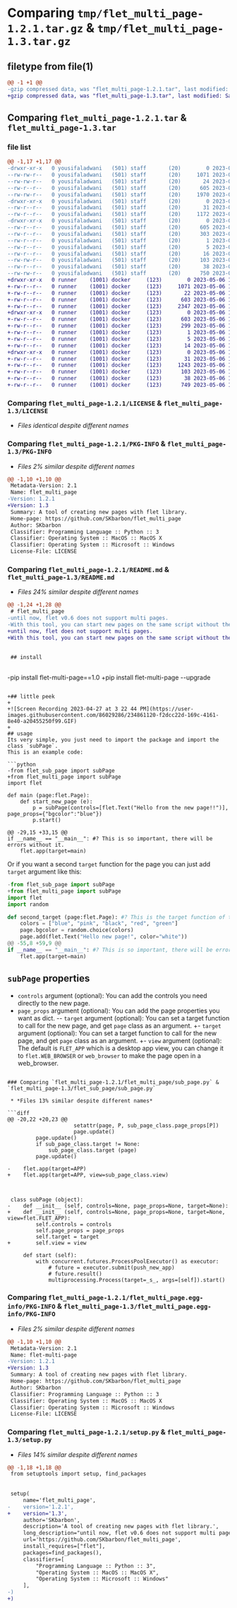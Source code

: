 # Comparing `tmp/flet_multi_page-1.2.1.tar.gz` & `tmp/flet_multi_page-1.3.tar.gz`

## filetype from file(1)

```diff
@@ -1 +1 @@
-gzip compressed data, was "flet_multi_page-1.2.1.tar", last modified: Thu Apr 27 12:43:54 2023, max compression
+gzip compressed data, was "flet_multi_page-1.3.tar", last modified: Sat May  6 17:22:57 2023, max compression
```

## Comparing `flet_multi_page-1.2.1.tar` & `flet_multi_page-1.3.tar`

### file list

```diff
@@ -1,17 +1,17 @@
-drwxr-xr-x   0 yousifaladwani   (501) staff       (20)        0 2023-04-27 12:43:54.655085 flet_multi_page-1.2.1/
--rw-rw-r--   0 yousifaladwani   (501) staff       (20)     1071 2023-04-27 11:33:21.000000 flet_multi_page-1.2.1/LICENSE
--rw-rw-r--   0 yousifaladwani   (501) staff       (20)       24 2023-04-27 12:40:13.000000 flet_multi_page-1.2.1/MANIFEST.in
--rw-r--r--   0 yousifaladwani   (501) staff       (20)      605 2023-04-27 12:43:54.654959 flet_multi_page-1.2.1/PKG-INFO
--rw-rw-r--   0 yousifaladwani   (501) staff       (20)     1970 2023-04-27 11:57:31.000000 flet_multi_page-1.2.1/README.md
-drwxr-xr-x   0 yousifaladwani   (501) staff       (20)        0 2023-04-27 12:43:54.654036 flet_multi_page-1.2.1/flet_multi_page/
--rw-r--r--   0 yousifaladwani   (501) staff       (20)       31 2023-04-27 10:57:12.000000 flet_multi_page-1.2.1/flet_multi_page/__init__.py
--rw-r--r--   0 yousifaladwani   (501) staff       (20)     1172 2023-04-27 11:52:33.000000 flet_multi_page-1.2.1/flet_multi_page/sub_page.py
-drwxr-xr-x   0 yousifaladwani   (501) staff       (20)        0 2023-04-27 12:43:54.654741 flet_multi_page-1.2.1/flet_multi_page.egg-info/
--rw-r--r--   0 yousifaladwani   (501) staff       (20)      605 2023-04-27 12:43:54.000000 flet_multi_page-1.2.1/flet_multi_page.egg-info/PKG-INFO
--rw-r--r--   0 yousifaladwani   (501) staff       (20)      303 2023-04-27 12:43:54.000000 flet_multi_page-1.2.1/flet_multi_page.egg-info/SOURCES.txt
--rw-r--r--   0 yousifaladwani   (501) staff       (20)        1 2023-04-27 12:43:54.000000 flet_multi_page-1.2.1/flet_multi_page.egg-info/dependency_links.txt
--rw-r--r--   0 yousifaladwani   (501) staff       (20)        5 2023-04-27 12:43:54.000000 flet_multi_page-1.2.1/flet_multi_page.egg-info/requires.txt
--rw-r--r--   0 yousifaladwani   (501) staff       (20)       16 2023-04-27 12:43:54.000000 flet_multi_page-1.2.1/flet_multi_page.egg-info/top_level.txt
--rw-rw-r--   0 yousifaladwani   (501) staff       (20)      103 2023-04-27 11:33:21.000000 flet_multi_page-1.2.1/pyproject.toml
--rw-r--r--   0 yousifaladwani   (501) staff       (20)       38 2023-04-27 12:43:54.655134 flet_multi_page-1.2.1/setup.cfg
--rw-rw-r--   0 yousifaladwani   (501) staff       (20)      750 2023-04-27 12:41:05.000000 flet_multi_page-1.2.1/setup.py
+drwxr-xr-x   0 runner    (1001) docker     (123)        0 2023-05-06 17:22:57.411017 flet_multi_page-1.3/
+-rw-r--r--   0 runner    (1001) docker     (123)     1071 2023-05-06 17:22:43.000000 flet_multi_page-1.3/LICENSE
+-rw-r--r--   0 runner    (1001) docker     (123)       22 2023-05-06 17:22:43.000000 flet_multi_page-1.3/MANIFEST.in
+-rw-r--r--   0 runner    (1001) docker     (123)      603 2023-05-06 17:22:57.411017 flet_multi_page-1.3/PKG-INFO
+-rw-r--r--   0 runner    (1001) docker     (123)     2347 2023-05-06 17:22:43.000000 flet_multi_page-1.3/README.md
+drwxr-xr-x   0 runner    (1001) docker     (123)        0 2023-05-06 17:22:57.407017 flet_multi_page-1.3/flet_multi_page.egg-info/
+-rw-r--r--   0 runner    (1001) docker     (123)      603 2023-05-06 17:22:57.000000 flet_multi_page-1.3/flet_multi_page.egg-info/PKG-INFO
+-rw-r--r--   0 runner    (1001) docker     (123)      299 2023-05-06 17:22:57.000000 flet_multi_page-1.3/flet_multi_page.egg-info/SOURCES.txt
+-rw-r--r--   0 runner    (1001) docker     (123)        1 2023-05-06 17:22:57.000000 flet_multi_page-1.3/flet_multi_page.egg-info/dependency_links.txt
+-rw-r--r--   0 runner    (1001) docker     (123)        5 2023-05-06 17:22:57.000000 flet_multi_page-1.3/flet_multi_page.egg-info/requires.txt
+-rw-r--r--   0 runner    (1001) docker     (123)       14 2023-05-06 17:22:57.000000 flet_multi_page-1.3/flet_multi_page.egg-info/top_level.txt
+drwxr-xr-x   0 runner    (1001) docker     (123)        0 2023-05-06 17:22:57.407017 flet_multi_page-1.3/flet_sub_page/
+-rw-r--r--   0 runner    (1001) docker     (123)       31 2023-05-06 17:22:43.000000 flet_multi_page-1.3/flet_sub_page/__init__.py
+-rw-r--r--   0 runner    (1001) docker     (123)     1243 2023-05-06 17:22:43.000000 flet_multi_page-1.3/flet_sub_page/sub_page.py
+-rw-r--r--   0 runner    (1001) docker     (123)      103 2023-05-06 17:22:43.000000 flet_multi_page-1.3/pyproject.toml
+-rw-r--r--   0 runner    (1001) docker     (123)       38 2023-05-06 17:22:57.411017 flet_multi_page-1.3/setup.cfg
+-rw-r--r--   0 runner    (1001) docker     (123)      749 2023-05-06 17:22:43.000000 flet_multi_page-1.3/setup.py
```

### Comparing `flet_multi_page-1.2.1/LICENSE` & `flet_multi_page-1.3/LICENSE`

 * *Files identical despite different names*

### Comparing `flet_multi_page-1.2.1/PKG-INFO` & `flet_multi_page-1.3/PKG-INFO`

 * *Files 2% similar despite different names*

```diff
@@ -1,10 +1,10 @@
 Metadata-Version: 2.1
 Name: flet_multi_page
-Version: 1.2.1
+Version: 1.3
 Summary: A tool of creating new pages with flet library.
 Home-page: https://github.com/SKbarbon/flet_multi_page
 Author: SKbarbon
 Classifier: Programming Language :: Python :: 3
 Classifier: Operating System :: MacOS :: MacOS X
 Classifier: Operating System :: Microsoft :: Windows
 License-File: LICENSE
```

### Comparing `flet_multi_page-1.2.1/README.md` & `flet_multi_page-1.3/README.md`

 * *Files 24% similar despite different names*

```diff
@@ -1,24 +1,28 @@
 # flet_multi_page
-until now, flet v0.6 does not support multi pages.
-With this tool, you can start new pages on the same script without the need of creating new `app` class.
+until now, flet does not support multi pages.
+With this tool, you can start new pages on the same script without the need of creating new `app` class or new cmd process etc...
 
 
 ## install
 
 ```
-pip install flet-multi-page==1.0
+pip install flet-multi-page --upgrade
 ```
 
+## little peek
+
+![Screen Recording 2023-04-27 at 3 22 44 PM](https://user-images.githubusercontent.com/86029286/234861120-f2dcc22d-169c-4161-8e40-a20455250f99.GIF)
+
 ## usage
 Its very simple, you just need to import the package and import the class `subPage`.
 This is an example code:
 
 ```python
-from flet_sub_page import subPage
+from flet_multi_page import subPage
 import flet
 
 def main (page:flet.Page):
     def start_new_page (e):
         p = subPage(controls=[flet.Text("Hello from the new page!!")], page_props={"bgcolor":"blue"})
         p.start()
     
@@ -29,15 +33,15 @@
 if __name__ == "__main__": #? This is so important, there will be errors without it.
     flet.app(target=main)
 ```
 
 Or if you want a second `target` function for the page you can just add `target` argument like this:
 
 ```python
-from flet_sub_page import subPage
+from flet_multi_page import subPage
 import flet
 import random
 
 def second_target (page:flet.Page): #? This is the target function of the second page.
     colors = ["blue", "pink", "black", "red", "green"]
     page.bgcolor = random.choice(colors)
     page.add(flet.Text("Hello new page!", color="white"))
@@ -55,8 +59,9 @@
 if __name__ == "__main__": #? This is so important, there will be errors without it.
     flet.app(target=main)
 ```
 
 ## `subPage` properties
 - `controls` argument (optional): You can add the controls you need directly to the new page.
 - `page_props` argument (optional): You can add the page properties you want as dict.
-- `target` argument (optional): You can set a target function to call for the new page, and get `page` class as an argument.
+- `target` argument (optional): You can set a target function to call for the new page, and get `page` class as an argument.
+- `view` argument (optional): The default is `FLET_APP` which is a desktop app view, you can change it to `flet.WEB_BROWSER` or `web_browser` to make the page open in a web_browser.
```

### Comparing `flet_multi_page-1.2.1/flet_multi_page/sub_page.py` & `flet_multi_page-1.3/flet_sub_page/sub_page.py`

 * *Files 13% similar despite different names*

```diff
@@ -20,22 +20,23 @@
                     setattr(page, P, sub_page_class.page_props[P])
                     page.update()
         page.update()
         if sub_page_class.target != None:
             sub_page_class.target (page)
         page.update()
     
-    flet.app(target=APP)
+    flet.app(target=APP, view=sub_page_class.view)
 
 
 
 class subPage (object):
-    def __init__ (self, controls=None, page_props=None, target=None):
+    def __init__ (self, controls=None, page_props=None, target=None, view=flet.FLET_APP):
         self.controls = controls
         self.page_props = page_props
         self.target = target
+        self.view = view
     
     def start (self):
         with concurrent.futures.ProcessPoolExecutor() as executor:
             # future = executor.submit(push_new_app)
             # future.result()
             multiprocessing.Process(target=_s_, args=[self]).start()
```

### Comparing `flet_multi_page-1.2.1/flet_multi_page.egg-info/PKG-INFO` & `flet_multi_page-1.3/flet_multi_page.egg-info/PKG-INFO`

 * *Files 2% similar despite different names*

```diff
@@ -1,10 +1,10 @@
 Metadata-Version: 2.1
 Name: flet-multi-page
-Version: 1.2.1
+Version: 1.3
 Summary: A tool of creating new pages with flet library.
 Home-page: https://github.com/SKbarbon/flet_multi_page
 Author: SKbarbon
 Classifier: Programming Language :: Python :: 3
 Classifier: Operating System :: MacOS :: MacOS X
 Classifier: Operating System :: Microsoft :: Windows
 License-File: LICENSE
```

### Comparing `flet_multi_page-1.2.1/setup.py` & `flet_multi_page-1.3/setup.py`

 * *Files 14% similar despite different names*

```diff
@@ -1,18 +1,18 @@
 from setuptools import setup, find_packages
 
 
 setup(
     name='flet_multi_page',
-    version='1.2.1',
+    version='1.3',
     author='SKbarbon',
     description='A tool of creating new pages with flet library.',
     long_description="until now, flet v0.6 does not support multi pages.\n With this tool, you can start new pages on the same script without the need of creating new `app` class.\n visit the github repo for more: [github](https://github.com/SKbarbon/flet_multi_page)",
     url='https://github.com/SKbarbon/flet_multi_page',
     install_requires=["flet"],
     packages=find_packages(),
     classifiers=[
         "Programming Language :: Python :: 3",
         "Operating System :: MacOS :: MacOS X",
         "Operating System :: Microsoft :: Windows"
     ],
-)
+)
```

